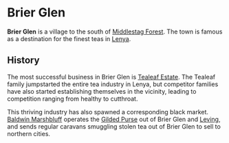# Brier Glen

**Brier Glen** is a village to the south of [Middlestag Forest](../../mote/esterfell/lenya/middlestag-forest.md). The town is famous as a destination for the finest teas in [Lenya](../../mote/esterfell/lenya/lenya.md).

## History

The most successful business in Brier Glen is [Tealeaf Estate](../../organizations/tealeaf-estate/tealeaf-estate.md). The Tealeaf family jumpstarted the entire tea industry in Lenya, but competitor families have also started establishing themselves in the vicinity, leading to competition ranging from healthy to cutthroat.

This thriving industry has also spawned a corresponding black market. [Baldwin Marshbluff](citizenry/baldwin-marshbluff.md) operates the [Gilded Purse](../../organizations/gilded-purse/gilded-purse.md) out of Brier Glen and [Leving](leving.md), and sends regular caravans smuggling stolen tea out of Brier Glen to sell to northern cities.
